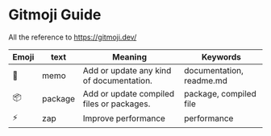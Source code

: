 # Gitmoji Guide
All the reference to https://gitmoji.dev/

| Emoji | text | Meaning | Keywords |
| ----- | ---- | ------- | -------- |
| :memo: | memo | Add or update any kind of documentation. | documentation, readme.md |
| :package:| package | Add or update compiled files or packages. | package, compiled file |
| :zap: | zap | Improve performance | performance |